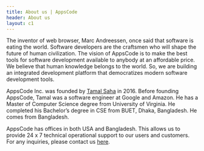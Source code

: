 ```yaml
---
title: About us | AppsCode
header: About us
layout: c1
---
```


The inventor of web browser, Marc Andreessen, once said that software is eating the world. Software developers are the craftsmen who will shape the future of human civilization. The vision of AppsCode is to make the best tools for software development available to anybody at an affordable price. We believe that human knowledge belongs to the world. So, we are building an integrated development platform that democratizes modern software development tools.

AppsCode Inc. was founded by [Tamal Saha](https://www.linkedin.com/in/tamalsaha) in 2016. Before founding AppsCode, Tamal was a software engineer at Google and Amazon. He has a Master of Computer Science degree from University of Virginia. He completed his Bachelor’s degree in CSE from BUET, Dhaka, Bangladesh. He comes from Bangladesh.

AppsCode has offices in both USA and Bangladesh. This allows us to provide 24 x 7 technical operational support to our users and customers. For any inquiries, please contact us [here](/contact/).
